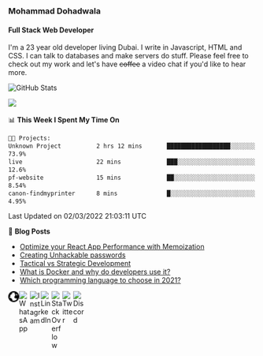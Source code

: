 ### Mohammad Dohadwala

#### Full Stack Web Developer

I'm a 23 year old developer living Dubai. I write in Javascript, HTML and CSS. I can talk to databases and make servers do stuff. Please feel free to check out my work and let's have ~~coffee~~ a video chat if you'd like to hear more.

![GitHub Stats][stats]

![](https://komarev.com/ghpvc/?username=Gr8z)

<!--START_SECTION:waka-->
📊 **This Week I Spent My Time On** 

```text
🐱‍💻 Projects: 
Unknown Project          2 hrs 12 mins       ██████████████████░░░░░░░   73.9% 
live                     22 mins             ███░░░░░░░░░░░░░░░░░░░░░░   12.6% 
pf-website               15 mins             ██░░░░░░░░░░░░░░░░░░░░░░░   8.54% 
canon-findmyprinter      8 mins              █░░░░░░░░░░░░░░░░░░░░░░░░   4.95%

```


 Last Updated on 02/03/2022 21:03:11 UTC
<!--END_SECTION:waka-->

📕 **Blog Posts** 
<!-- BLOG-POST-LIST:START -->
- [Optimize your React App Performance with Memoization](https://dohad.dev/blog/memoization-react)
- [Creating Unhackable passwords](https://dohad.dev/blog/strong-passwords)
- [Tactical vs Strategic Development](https://dohad.dev/blog/tactical-vs-strategic)
- [What is Docker and why do developers use it?](https://dohad.dev/blog/what-is-docker)
- [Which programming language to choose in 2021?](https://dohad.dev/blog/languages-2021)
<!-- BLOG-POST-LIST:END -->

[<img align="left" alt="dohad.dev" width="22px" src="https://raw.githubusercontent.com/iconic/open-iconic/master/svg/globe.svg" />][website]
[<img align="left" alt="WhatsApp" width="22px" src="https://cdn.jsdelivr.net/npm/simple-icons@v3/icons/whatsapp.svg" />][whatsapp]
[<img align="left" alt="Instagram" width="22px" src="https://cdn.jsdelivr.net/npm/simple-icons@v3/icons/instagram.svg" />][instagram]
[<img align="left" alt="LinkedIn" width="22px" src="https://cdn.jsdelivr.net/npm/simple-icons@v3/icons/linkedin.svg" />][linkedin]
[<img align="left" alt="Stack Overflow" width="22px" src="https://cdn.jsdelivr.net/npm/simple-icons@v3/icons/stackoverflow.svg" />][stackoverflow]
[<img align="left" alt="Twitter" width="22px" src="https://cdn.jsdelivr.net/npm/simple-icons@v3/icons/twitter.svg" />][twitter]
[<img align="left" alt="Discord" width="22px" src="https://cdn.jsdelivr.net/npm/simple-icons@v3/icons/discord.svg" />][discord]

[website]: https://dohad.dev
[whatsapp]: https://wa.me/971552328372
[instagram]: https://www.instagram.com/mohammad.dohad
[linkedin]: https://www.linkedin.com/in/mohammaddohad
[stackoverflow]: https://stackoverflow.com/users/5008677
[twitter]: https://twitter.com/mohammaddohad
[discord]: https://discord.gg/fap7gWy
[stats]: https://github-readme-stats.vercel.app/api?username=Gr8z&show_icons=true&count_private=true&hide_title=true&hide_rank=true

